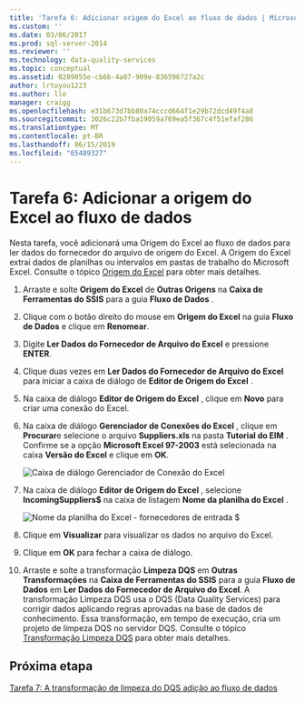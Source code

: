 ```yaml
---
title: 'Tarefa 6: Adicionar origem do Excel ao fluxo de dados | Microsoft Docs'
ms.custom: ''
ms.date: 03/06/2017
ms.prod: sql-server-2014
ms.reviewer: ''
ms.technology: data-quality-services
ms.topic: conceptual
ms.assetid: 0209055e-cb6b-4a07-909e-836596727a2c
author: lrtoyou1223
ms.author: lle
manager: craigg
ms.openlocfilehash: e31b673d7bb80a74cccd664f1e29b72dcd49f4a8
ms.sourcegitcommit: 3026c22b7fba19059a769ea5f367c4f51efaf286
ms.translationtype: MT
ms.contentlocale: pt-BR
ms.lasthandoff: 06/15/2019
ms.locfileid: "65489327"
---
```

# <a name="task-6-adding-excel-source-to-the-data-flow"></a>Tarefa 6: Adicionar a origem do Excel ao fluxo de dados
  Nesta tarefa, você adicionará uma Origem do Excel ao fluxo de dados para ler dados do fornecedor do arquivo de origem do Excel. A Origem do Excel extrai dados de planilhas ou intervalos em pastas de trabalho do Microsoft Excel. Consulte o tópico [Origem do Excel](../integration-services/data-flow/excel-source.md) para obter mais detalhes.  
  
1.  Arraste e solte **Origem do Excel** de **Outras Origens** na **Caixa de Ferramentas do SSIS** para a guia **Fluxo de Dados** .  
  
2.  Clique com o botão direito do mouse em **Origem do Excel** na guia **Fluxo de Dados** e clique em **Renomear**.  
  
3.  Digite **Ler Dados do Fornecedor de Arquivo do Excel** e pressione **ENTER**.  
  
4.  Clique duas vezes em **Ler Dados do Fornecedor de Arquivo do Excel** para iniciar a caixa de diálogo de **Editor de Origem do Excel** .  
  
5.  Na caixa de diálogo **Editor de Origem do Excel** , clique em **Novo** para criar uma conexão do Excel.  
  
6.  Na caixa de diálogo **Gerenciador de Conexões do Excel** , clique em **Procurar**e selecione o arquivo **Suppliers.xls** na pasta **Tutorial do EIM** . Confirme se a opção **Microsoft Excel 97-2003** está selecionada na caixa **Versão do Excel** e clique em **OK**.  
  
     ![Caixa de diálogo Gerenciador de Conexão do Excel](../../2014/tutorials/media/et-addingexcelsourcetothedataflow-01.jpg "caixa de diálogo Gerenciador de Conexão do Excel")  
  
7.  Na caixa de diálogo **Editor de Origem do Excel** , selecione **IncomingSuppliers$** na caixa de listagem **Nome da planilha do Excel** .  
  
     ![Nome da planilha do Excel - fornecedores de entrada $](../../2014/tutorials/media/et-addingexcelsourcetothedataflow-02.jpg "nome da planilha do Excel - fornecedores de entrada $")  
  
8.  Clique em **Visualizar** para visualizar os dados no arquivo do Excel.  
  
9. Clique em **OK** para fechar a caixa de diálogo.  
  
10. Arraste e solte a transformação **Limpeza DQS** em **Outras Transformações** na **Caixa de Ferramentas do SSIS** para a guia **Fluxo de Dados** em **Ler Dados do Fornecedor de Arquivo do Excel**. A transformação Limpeza DQS usa o DQS (Data Quality Services) para corrigir dados aplicando regras aprovadas na base de dados de conhecimento. Essa transformação, em tempo de execução, cria um projeto de limpeza DQS no servidor DQS. Consulte o tópico [Transformação Limpeza DQS](https://msdn.microsoft.com/library/ee677619.aspx) para obter mais detalhes.  
  
## <a name="next-step"></a>Próxima etapa  
 [Tarefa 7: A transformação de limpeza do DQS adição ao fluxo de dados](../integration-services/data-flow/data-flow.md)  
  
  
